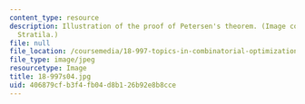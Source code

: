 ```yaml
---
content_type: resource
description: Illustration of the proof of Petersen's theorem. (Image courtesy of Dan
  Stratila.)
file: null
file_location: /coursemedia/18-997-topics-in-combinatorial-optimization-spring-2004/406879cfb3f4fb04d8b126b92e8b8cce_18-997s04.jpg
file_type: image/jpeg
resourcetype: Image
title: 18-997s04.jpg
uid: 406879cf-b3f4-fb04-d8b1-26b92e8b8cce
---
```


